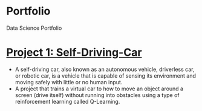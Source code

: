 # Portfolio
Data Science Portfolio

# [Project 1: Self-Driving-Car](https://github.com/nikhilwanshi/Self-Driving-Car)

* A self-driving car, also known as an autonomous vehicle, driverless car, or robotic car, is a vehicle that is capable of sensing its environment and moving safely with little or no human input.
* A project that trains a virtual car to how to move an object around a screen (drive itself) without running into obstacles using a type of reinforcement learning called Q-Learning.
